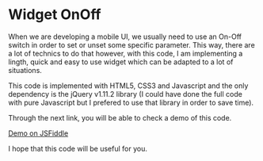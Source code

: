 # Widget OnOff

When we are developing a mobile UI, we usually need to use an On-Off switch in order to set or unset some specific parameter. This way, there are a lot of technics to do that however, with this code, I am implementing a lingth, quick and easy to use widget which can be adapted to a lot of situations.

This code is implemented with HTML5, CSS3 and Javascript and the only dependency is the jQuery v1.11.2 library (I could have done the full code with pure Javascript but I prefered to use that library in order to save time).

Through the next link, you will be able to check a demo of this code.

[Demo on JSFiddle](http://jsfiddle.net/ddialar/jtvj5hwm/)

I hope that this code will be useful for you.
